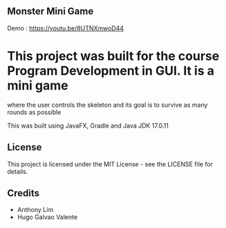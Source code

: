 ## Monster Mini Game
Demo : https://youtu.be/8UTNXmwoD44
# This project was built for the course Program Development in GUI. It is a mini game
where the user controls the skeleton and its goal is to survive as many rounds as possible

This was built using JavaFX, Gradle and Java JDK 17.0.11

## License
This project is licensed under the MIT License - see the LICENSE file for details.

## Credits 
- Anthony Lim
- Hugo Galvao Valente
